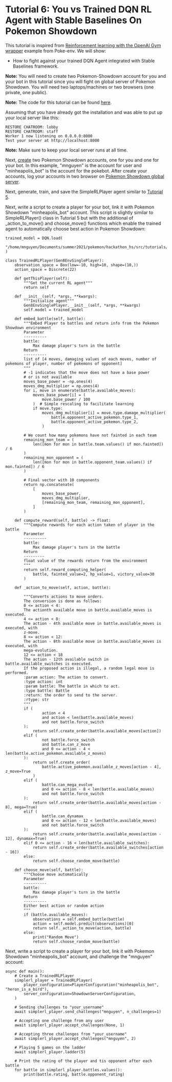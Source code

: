 # Tutorial 6: You vs Trained DQN RL Agent with Stable Baselines On Pokemon Showdown

This tutorial is inspired from [Reinforcement learning with the OpenAI Gym wrapper](https://poke-env.readthedocs.io/en/latest/rl_with_open_ai_gym_wrapper.html) example from Poke-env. We will show:
- How to fight against your trained DQN Agent integrated with Stable Baselines framework.

**Note:** You will need to create two Pokemon-Showdown account for you and your bot in this tutorial since you will fight on global server of Pokemon Showdown. You will need two laptops/machines or two browsers (one private, one public).

**Note:** The code for this tutorial can be found [here](https://github.com/mnguyen0226/hackathon_hs/tree/main/src/tutorials/tutorial_six).

Assuming that you have already got the installation and was able to put up your local server like this:

```
RESTORE CHATROOM: lobby
RESTORE CHATROOM: staff
Worker 1 now listening on 0.0.0.0:8000
Test your server at http://localhost:8000
```
**Note:** Make sure to keep your local server runs at all time.


Next, [create](https://www.quora.com/How-do-you-sign-up-for-Pokemon-Showdown#:~:text=Go%20to%20Showdown!,the%20picture%20and%20its%20done!) two Pokemon Showdown accounts, one for you and one for your bot. In this example, "mnguyen" is the account for user and "minheapolis_bot" is the account for the pokebot. After create your accounts, log your accounts in two browser on [Pokemon Showdown global server](https://pokemonshowdown.com/).


Next, generate, train, and save the SimpleRLPlayer agent similar to [Tutorial 5](https://github.com/mnguyen0226/hackathon_hs/blob/main/src/tutorials/tutorial_five/t5.md). 

Next, write a script to create a player for your bot, link it with Pokemon Showdown "minheapolis_bot" account. This script is slightly similar to SimpleRLPlayer() class in Tutorial 5 but with the additional of _action_to_move() and choose_move() functions which enable the trained agent to automatically choose best action in Pokemon Showdown:

```
trained_model = DQN.load(
    "/home/mnguyen/Documents/summer2021/pokemon/hackathon_hs/src/tutorials/tutorial_six/dqn_sb_agent"
)

class TrainedRLPlayer(Gen8EnvSinglePlayer):
    observation_space = Box(low=-10, high=10, shape=(10,))
    action_space = Discrete(22)

    def getThisPlayer(self):
        """Get the current RL agent"""
        return self

    def __init__(self, *args, **kwargs):
        """Initialize agent"""
        Gen8EnvSinglePlayer.__init__(self, *args, **kwargs)
        self.model = trained_model

    def embed_battle(self, battle):
        """Embed Player to battles and return info from the Pokemon Showdown environment
        Parameter
        ----------
        battle:
            Max damage player's turn in the battle
        Return
        ----------
        list of [4 moves, damaging values of each moves, number of pokemons of player, number of pokemons of opponent]
        """
        # -1 indicates that the move does not have a base power
        # or is not available
        moves_base_power = -np.ones(4)
        moves_dmg_multiplier = np.ones(4)
        for i, move in enumerate(battle.available_moves):
            moves_base_power[i] = (
                move.base_power / 100
            )  # Simple rescaling to facilitate learning
            if move.type:
                moves_dmg_multiplier[i] = move.type.damage_multiplier(
                    battle.opponent_active_pokemon.type_1,
                    battle.opponent_active_pokemon.type_2,
                )

        # We count how many pokemons have not fainted in each team
        remaining_mon_team = (
            len([mon for mon in battle.team.values() if mon.fainted]) / 6
        )
        remaining_mon_opponent = (
            len([mon for mon in battle.opponent_team.values() if mon.fainted]) / 6
        )

        # Final vector with 10 components
        return np.concatenate(
            [
                moves_base_power,
                moves_dmg_multiplier,
                [remaining_mon_team, remaining_mon_opponent],
            ]
        )

    def compute_reward(self, battle) -> float:
        """Compute rewards for each action taken of player in the battle
        Parameter
        ----------
        battle:
            Max damage player's turn in the battle
        Return
        ---------
        float value of the rewards return from the environment
        """
        return self.reward_computing_helper(
            battle, fainted_value=2, hp_value=1, victory_value=30
        )

    def _action_to_move(self, action, battle):

        """Converts actions to move orders.
        The conversion is done as follows:
        0 <= action < 4:
        The actionth available move in battle.available_moves is executed.
        4 <= action < 8:
        The action - 4th available move in battle.available_moves is executed, with
        z-move.
        8 <= action < 12:
        The action - 8th available move in battle.available_moves is executed, with
        mega-evolution.
        12 <= action < 18
        The action - 12th available switch in battle.available_switches is executed.
        If the proposed action is illegal, a random legal move is performed.
        :param action: The action to convert.
        :type action: int
        :param battle: The battle in which to act.
        :type battle: Battle
        :return: the order to send to the server.
        :rtype: str
        """
        if (
                action < 4
                and action < len(battle.available_moves)
                and not battle.force_switch
        ):
            return self.create_order(battle.available_moves[action])
        elif (
                not battle.force_switch
                and battle.can_z_move
                and 0 <= action - 4 < len(battle.active_pokemon.available_z_moves)
        ):
            return self.create_order(
                battle.active_pokemon.available_z_moves[action - 4], z_move=True
            )
        elif (
                battle.can_mega_evolve
                and 0 <= action - 8 < len(battle.available_moves)
                and not battle.force_switch
        ):
            return self.create_order(battle.available_moves[action - 8], mega=True)
        elif (
                battle.can_dynamax
                and 0 <= action - 12 < len(battle.available_moves)
                and not battle.force_switch
        ):
            return self.create_order(battle.available_moves[action - 12], dynamax=True)
        elif 0 <= action - 16 < len(battle.available_switches):
            return self.create_order(battle.available_switches[action - 16])
        else:
            return self.choose_random_move(battle)

    def choose_move(self, battle):
        """Choose move automatically
        Parameter
        ----------
        battle:
            Max damage player's turn in the battle
        Return
        ----------
        Either best action or random action
        """
        if (battle.available_moves):
            observations = self.embed_battle(battle)
            action = self.model.predict(observations)[0] 
            return self._action_to_move(action, battle)
        else: 
            print("Random Move")
            return self.choose_random_move(battle)
```

Next, write a script to create a player for your bot, link it with Pokemon Showdown "minheapolis_bot" account, and challenge the "mnguyen" account:

```
async def main():
    # Create a TrainedRLPlayer
    simplerl_player = TrainedRLPlayer(
        player_configuration=PlayerConfiguration("minheapolis_bot", "heron_is_a_bird"),
        server_configuration=ShowdownServerConfiguration,
    )

    # Sending challenges to "your_username"
    await simplerl_player.send_challenges("mnguyen", n_challenges=1)

    # Accepting one challenge from any user
    await simplerl_player.accept_challenges(None, 1)

    # Accepting three challenges from "your_username"
    await simplerl_player.accept_challenges("mnguyen", 2)

    # Playing 5 games on the ladder
    await simplerl_player.ladder(5)

    # Print the rating of the player and tis opponent after each battle
    for battle in simplerl_player.battles.values():
        print(battle.rating, battle.opponent_rating)
```

